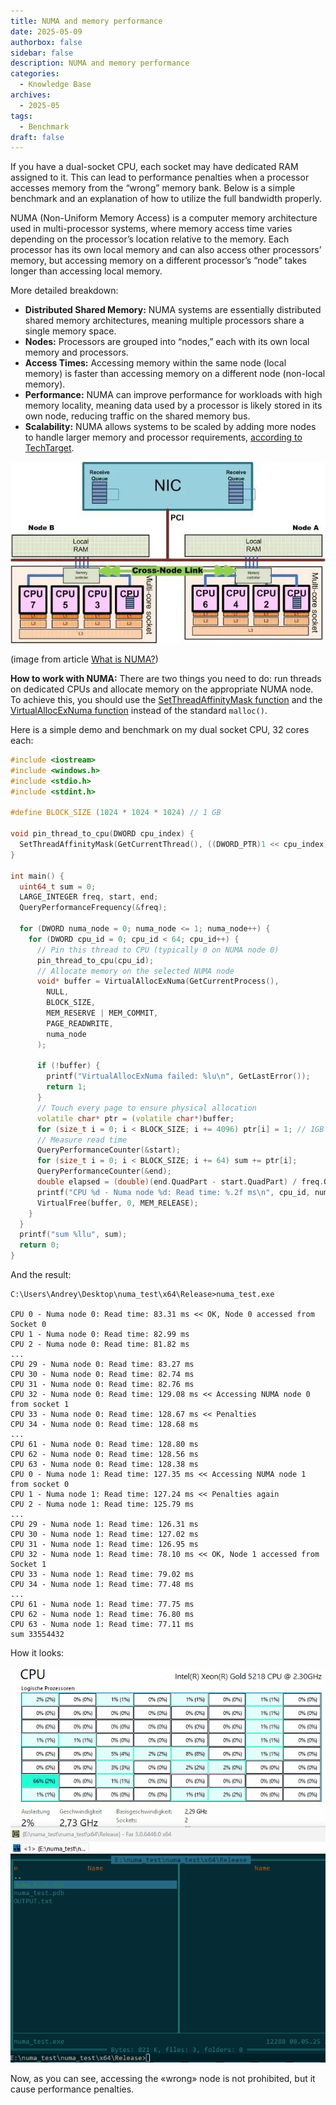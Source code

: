 ```yaml
---
title: NUMA and memory performance
date: 2025-05-09
authorbox: false
sidebar: false
description: NUMA and memory performance
categories:
  - Knowledge Base
archives:
  - 2025-05
tags:
  - Benchmark
draft: false
---
```

If you have a dual-socket CPU, each socket may have dedicated RAM assigned to it. This can lead to performance penalties when a processor accesses memory from the “wrong” memory bank. Below is a simple benchmark and an explanation of how to utilize the full bandwidth properly.

<!--more-->

NUMA (Non-Uniform Memory Access) is a computer memory architecture used in multi-processor systems, where memory access time varies depending on the processor’s location relative to the memory. Each processor has its own local memory and can also access other processors’ memory, but accessing memory on a different processor’s “node” takes longer than accessing local memory.

More detailed breakdown:

- **Distributed Shared Memory:**
NUMA systems are essentially distributed shared memory architectures, meaning multiple processors share a single memory space.
- **Nodes:**
Processors are grouped into “nodes,” each with its own local memory and processors.
- **Access Times:**
Accessing memory within the same node (local memory) is faster than accessing memory on a different node (non-local memory).
- **Performance:**
NUMA can improve performance for workloads with high memory locality, meaning data used by a processor is likely stored in its own node, reducing traffic on the shared memory bus.
- **Scalability:**
NUMA allows systems to be scaled by adding more nodes to handle larger memory and processor requirements, [according to TechTarget](https://www.techtarget.com/whatis/definition/NUMA-non-uniform-memory-access).

![](assets/NUMA.webp)

(image from article [What is NUMA?](https://seniordba.wordpress.com/2015/12/23/what-is-numa/))

**How to work with NUMA:**
There are two things you need to do: run threads on dedicated CPUs and allocate memory on the appropriate NUMA node. To achieve this, you should use the [SetThreadAffinityMask function](https://learn.microsoft.com/en-us/windows/win32/api/winbase/nf-winbase-setthreadaffinitymask) and the [VirtualAllocExNuma function](https://learn.microsoft.com/en-us/windows/win32/api/memoryapi/nf-memoryapi-virtualallocexnuma) instead of the standard `malloc()`.

Here is a simple demo and benchmark on my dual socket CPU, 32 cores each:

```c++
#include <iostream>
#include <windows.h>
#include <stdio.h>
#include <stdint.h>

#define BLOCK_SIZE (1024 * 1024 * 1024) // 1 GB

void pin_thread_to_cpu(DWORD cpu_index) {
  SetThreadAffinityMask(GetCurrentThread(), ((DWORD_PTR)1 << cpu_index));
}

int main() {
  uint64_t sum = 0;
  LARGE_INTEGER freq, start, end;
  QueryPerformanceFrequency(&freq);

  for (DWORD numa_node = 0; numa_node <= 1; numa_node++) {
    for (DWORD cpu_id = 0; cpu_id < 64; cpu_id++) {
      // Pin this thread to CPU (typically 0 on NUMA node 0)
      pin_thread_to_cpu(cpu_id);
      // Allocate memory on the selected NUMA node
      void* buffer = VirtualAllocExNuma(GetCurrentProcess(),
        NULL,
        BLOCK_SIZE,
        MEM_RESERVE | MEM_COMMIT,
        PAGE_READWRITE,
        numa_node
      );

      if (!buffer) {
        printf("VirtualAllocExNuma failed: %lu\n", GetLastError());
        return 1;
      }
      // Touch every page to ensure physical allocation
      volatile char* ptr = (volatile char*)buffer;
      for (size_t i = 0; i < BLOCK_SIZE; i += 4096) ptr[i] = 1; // 1GB
      // Measure read time
      QueryPerformanceCounter(&start);
      for (size_t i = 0; i < BLOCK_SIZE; i += 64) sum += ptr[i];
      QueryPerformanceCounter(&end);
      double elapsed = (double)(end.QuadPart - start.QuadPart) / freq.QuadPart * 1000.0;
      printf("CPU %d - Numa node %d: Read time: %.2f ms\n", cpu_id, numa_node, elapsed);
      VirtualFree(buffer, 0, MEM_RELEASE);
    }
  }
  printf("sum %llu", sum);
  return 0;
}
```

And the result:

```
C:\Users\Andrey\Desktop\numa_test\x64\Release>numa_test.exe

CPU 0 - Numa node 0: Read time: 83.31 ms << OK, Node 0 accessed from Socket 0
CPU 1 - Numa node 0: Read time: 82.99 ms
CPU 2 - Numa node 0: Read time: 81.82 ms
...
CPU 29 - Numa node 0: Read time: 83.27 ms
CPU 30 - Numa node 0: Read time: 82.74 ms
CPU 31 - Numa node 0: Read time: 82.76 ms
CPU 32 - Numa node 0: Read time: 129.08 ms << Accessing NUMA node 0 from socket 1
CPU 33 - Numa node 0: Read time: 128.67 ms << Penalties
CPU 34 - Numa node 0: Read time: 128.68 ms
...
CPU 61 - Numa node 0: Read time: 128.80 ms
CPU 62 - Numa node 0: Read time: 128.56 ms
CPU 63 - Numa node 0: Read time: 128.38 ms
CPU 0 - Numa node 1: Read time: 127.35 ms << Accessing NUMA node 1 from socket 0
CPU 1 - Numa node 1: Read time: 127.24 ms << Penalties again
CPU 2 - Numa node 1: Read time: 125.79 ms
...
CPU 29 - Numa node 1: Read time: 126.31 ms
CPU 30 - Numa node 1: Read time: 127.02 ms
CPU 31 - Numa node 1: Read time: 126.95 ms
CPU 32 - Numa node 1: Read time: 78.10 ms << OK, Node 1 accessed from Socket 1
CPU 33 - Numa node 1: Read time: 79.02 ms
CPU 34 - Numa node 1: Read time: 77.48 ms
...
CPU 61 - Numa node 1: Read time: 77.75 ms
CPU 62 - Numa node 1: Read time: 76.80 ms
CPU 63 - Numa node 1: Read time: 77.11 ms
sum 33554432
```

How it looks:

![](assets\numa.gif)

Now, as you can see, accessing the «wrong» node is not prohibited, but it cause performance penalties.
